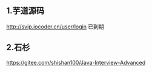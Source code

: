 ## 1.芋道源码
http://svip.iocoder.cn/user/login
已到期

## 2.石杉
https://gitee.com/shishan100/Java-Interview-Advanced

